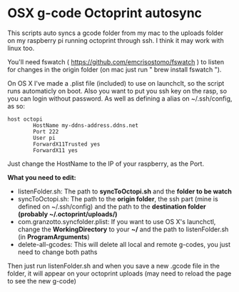 # OSX g-code Octoprint autosync
This scripts auto syncs a gcode folder from my mac to the uploads folder on my raspberry pi running octoprint through ssh. I think it may work with linux too.

You'll need fswatch ( https://github.com/emcrisostomo/fswatch ) to listen for changes in the origin folder (on mac just run " brew install fswatch ").

On OS X I've made a .plist file (included) to use on launchclt, so the script runs automaticly on boot.
Also you want to put you ssh key on the rasp, so you can login without password. As well as defining a alias on ~/.ssh/config, as so:

```
host octopi
        HostName my-ddns-address.ddns.net
        Port 222
        User pi
        ForwardX11Trusted yes
        ForwardX11 yes
```

Just change the HostName to the IP of your raspberry, as the Port.

**What you need to edit:**

* listenFolder.sh: The path to **syncToOctopi.sh** and the **folder to be watch**
* syncToOctopi.sh: The path to the **origin folder**, the ssh part (mine is defined on ~/.ssh/config) and the path to the **destination folder (probably ~/.octoprint/uploads/)**
* com.granzotto.syncfolder.plist: If you want to use OS X's launchctl, change the **WorkingDirectory** to your **~/** and the path to listenFolder.sh (in **ProgramArguments**)
* delete-all-gcodes: This will delete all local and remote g-codes, you just need to change both paths

Then just run listenFolder.sh and when you save a new .gcode file in the folder, it will appear on your octoprint uploads (may need to reload the page to see the new g-code)
